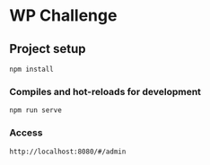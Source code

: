 # WP Challenge

## Project setup
```
npm install
```

### Compiles and hot-reloads for development
```
npm run serve
```

### Access
```
http://localhost:8080/#/admin
```
